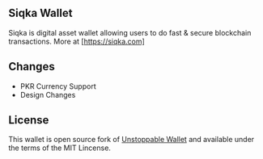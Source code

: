 ## Siqka Wallet 
Siqka is digital asset wallet allowing users to do fast & secure blockchain transactions. More at [https://siqka.com] 

## Changes 
- PKR Currency Support 
- Design Changes 

## License 
This wallet is open source fork of [Unstoppable Wallet](https://github.com/horizontalsystems/unstoppable-wallet-android) and available under the terms of the MIT Lincense.
